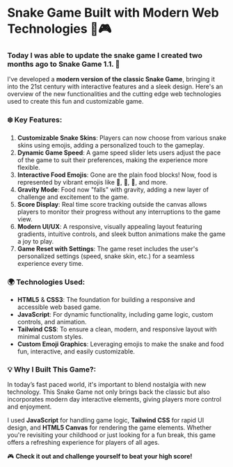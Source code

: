 # Snake Game Built with Modern Web Technologies 🐍🎮

### Today I was able to update the snake game I created two months ago to Snake Game 1.1. 🚀

I've developed a **modern version of the classic Snake Game**, bringing it into the 21st century with interactive features and a sleek design. Here's an overview of the new functionalities and the cutting edge web technologies used to create this fun and customizable game.

### ❄️ **Key Features**:
1. **Customizable Snake Skins**: Players can now choose from various snake skins using emojis, adding a personalized touch to the gameplay.
2. **Dynamic Game Speed**: A game speed slider lets users adjust the pace of the game to suit their preferences, making the experience more flexible.
3. **Interactive Food Emojis**: Gone are the plain food blocks! Now, food is represented by vibrant emojis like 🍏, 🍎, 🍇, and more.
4. **Gravity Mode**: Food now "falls" with gravity, adding a new layer of challenge and excitement to the game.
5. **Score Display**: Real time score tracking outside the canvas allows players to monitor their progress without any interruptions to the game view.
6. **Modern UI/UX**: A responsive, visually appealing layout featuring gradients, intuitive controls, and sleek button animations make the game a joy to play.
7. **Game Reset with Settings**: The game reset includes the user's personalized settings (speed, snake skin, etc.) for a seamless experience every time.

### 🌍 **Technologies Used**:
- **HTML5** & **CSS3**: The foundation for building a responsive and accessible web based game.
- **JavaScript**: For dynamic functionality, including game logic, custom controls, and animation.
- **Tailwind CSS**: To ensure a clean, modern, and responsive layout with minimal custom styles.
- **Custom Emoji Graphics**: Leveraging emojis to make the snake and food fun, interactive, and easily customizable.

### 💡 **Why I Built This Game?**:
In today’s fast paced world, it's important to blend nostalgia with new technology. This Snake Game not only brings back the classic but also incorporates modern day interactive elements, giving players more control and enjoyment.

I used **JavaScript** for handling game logic, **Tailwind CSS** for rapid UI design, and **HTML5 Canvas** for rendering the game elements. Whether you're revisiting your childhood or just looking for a fun break, this game offers a refreshing experience for players of all ages.

🎮 **Check it out and challenge yourself to beat your high score!**
